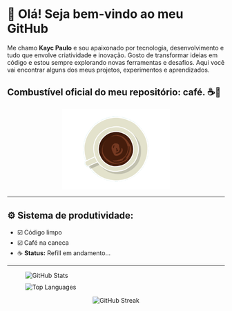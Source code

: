 ## <h1>👋 Olá! Seja bem-vindo ao meu GitHub</h1>


Me chamo <strong>Kayc Paulo</strong> e sou apaixonado por tecnologia, desenvolvimento e tudo que envolve criatividade e inovação.
Gosto de transformar ideias em código e estou sempre explorando novas ferramentas e desafios.
Aqui você vai encontrar alguns dos meus projetos, experimentos e aprendizados.

<h2>Combustível oficial do meu repositório: café. ☕🚀</h2>

<div align="center">
  <img src="assets/gif/Coffee Ripple.gif" alt="Imagem sem fundo" width="250"/>
</div>

---

## ⚙️ Sistema de produtividade:

- ☑️ Código limpo  
- ☑️ Café na caneca  
- ☕ **Status:** Refill em andamento...

---

<div style="display: flex; justify-content: center; gap: 10px; flex-wrap: wrap;">
  <img src="https://github-readme-stats.vercel.app/api?username=KaycPaulo&show_icons=true&theme=github_dark" alt="GitHub Stats" width="420"/>

  <img src="https://github-readme-stats.vercel.app/api/top-langs/?username=KaycPaulo&layout=compact&theme=github_dark" alt="Top Languages" width="420"/>
</div>

<p align="center">
  <img src="https://streak-stats.demolab.com?user=KaycPaulo&theme=github-dark" alt="GitHub Streak" width="420"/>
</p>
